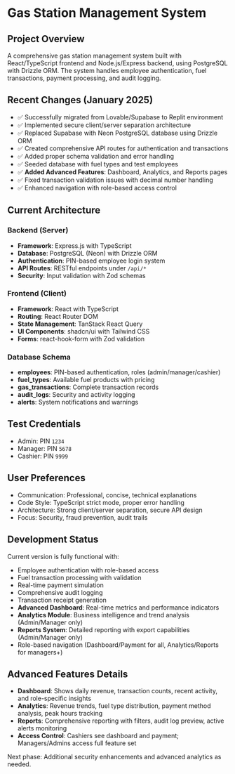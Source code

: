 # Gas Station Management System

## Project Overview
A comprehensive gas station management system built with React/TypeScript frontend and Node.js/Express backend, using PostgreSQL with Drizzle ORM. The system handles employee authentication, fuel transactions, payment processing, and audit logging.

## Recent Changes (January 2025)
- ✅ Successfully migrated from Lovable/Supabase to Replit environment
- ✅ Implemented secure client/server separation architecture
- ✅ Replaced Supabase with Neon PostgreSQL database using Drizzle ORM
- ✅ Created comprehensive API routes for authentication and transactions
- ✅ Added proper schema validation and error handling
- ✅ Seeded database with fuel types and test employees
- ✅ **Added Advanced Features**: Dashboard, Analytics, and Reports pages
- ✅ Fixed transaction validation issues with decimal number handling
- ✅ Enhanced navigation with role-based access control

## Current Architecture

### Backend (Server)
- **Framework**: Express.js with TypeScript
- **Database**: PostgreSQL (Neon) with Drizzle ORM
- **Authentication**: PIN-based employee login system
- **API Routes**: RESTful endpoints under `/api/*`
- **Security**: Input validation with Zod schemas

### Frontend (Client)  
- **Framework**: React with TypeScript
- **Routing**: React Router DOM
- **State Management**: TanStack React Query
- **UI Components**: shadcn/ui with Tailwind CSS
- **Forms**: react-hook-form with Zod validation

### Database Schema
- **employees**: PIN-based authentication, roles (admin/manager/cashier)
- **fuel_types**: Available fuel products with pricing
- **gas_transactions**: Complete transaction records
- **audit_logs**: Security and activity logging
- **alerts**: System notifications and warnings

## Test Credentials
- Admin: PIN `1234`
- Manager: PIN `5678` 
- Cashier: PIN `9999`

## User Preferences
- Communication: Professional, concise, technical explanations
- Code Style: TypeScript strict mode, proper error handling
- Architecture: Strong client/server separation, secure API design
- Focus: Security, fraud prevention, audit trails

## Development Status
Current version is fully functional with:
- Employee authentication with role-based access
- Fuel transaction processing with validation
- Real-time payment simulation
- Comprehensive audit logging
- Transaction receipt generation
- **Advanced Dashboard**: Real-time metrics and performance indicators
- **Analytics Module**: Business intelligence and trend analysis (Admin/Manager only)
- **Reports System**: Detailed reporting with export capabilities (Admin/Manager only)
- Role-based navigation (Dashboard/Payment for all, Analytics/Reports for managers+)

## Advanced Features Details
- **Dashboard**: Shows daily revenue, transaction counts, recent activity, and role-specific insights
- **Analytics**: Revenue trends, fuel type distribution, payment method analysis, peak hours tracking
- **Reports**: Comprehensive reporting with filters, audit log preview, active alerts monitoring
- **Access Control**: Cashiers see dashboard and payment; Managers/Admins access full feature set

Next phase: Additional security enhancements and advanced analytics as needed.